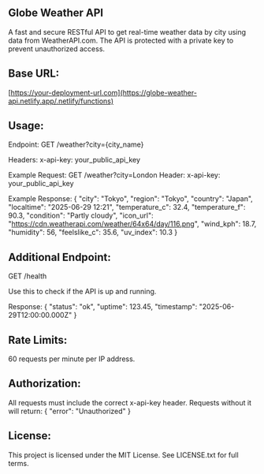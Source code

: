 Globe Weather API
------------------

A fast and secure RESTful API to get real-time weather data by city using data from WeatherAPI.com. The API is protected with a private key to prevent unauthorized access.

Base URL:
---------

[https://your-deployment-url.com](https://globe-weather-api.netlify.app/.netlify/functions)

Usage:
------

Endpoint:
  GET /weather?city={city_name}

Headers:
  x-api-key: your_public_api_key

Example Request:
  GET /weather?city=London
  Header: x-api-key: your_public_api_key

Example Response:
  {
    "city": "Tokyo",
    "region": "Tokyo",
    "country": "Japan",
    "localtime": "2025-06-29 12:21",
    "temperature_c": 32.4,
    "temperature_f": 90.3,
    "condition": "Partly cloudy",
    "icon_url": "https://cdn.weatherapi.com/weather/64x64/day/116.png",
    "wind_kph": 18.7,
    "humidity": 56,
    "feelslike_c": 35.6,
    "uv_index": 10.3
  }

Additional Endpoint:
--------------------

GET /health

Use this to check if the API is up and running.

Response:
  {
    "status": "ok",
    "uptime": 123.45,
    "timestamp": "2025-06-29T12:00:00.000Z"
  }

Rate Limits:
------------

60 requests per minute per IP address.

Authorization:
--------------

All requests must include the correct x-api-key header. Requests without it will return:
  {
    "error": "Unauthorized"
  }

License:
--------

This project is licensed under the MIT License.
See LICENSE.txt for full terms.

